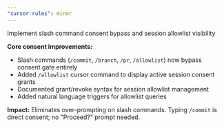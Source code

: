 ```yaml
---
"cursor-rules": minor
---
```


Implement slash command consent bypass and session allowlist visibility

**Core consent improvements:**
- Slash commands (`/commit`, `/branch`, `/pr`, `/allowlist`) now bypass consent gate entirely
- Added `/allowlist` cursor command to display active session consent grants
- Documented grant/revoke syntax for session allowlist management
- Added natural language triggers for allowlist queries

**Impact:** Eliminates over-prompting on slash commands. Typing `/commit` is direct consent; no "Proceed?" prompt needed.

